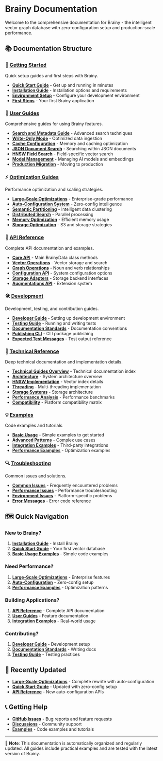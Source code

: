 # Brainy Documentation

Welcome to the comprehensive documentation for Brainy - the intelligent vector graph database with zero-configuration setup and production-scale performance.

## 📚 Documentation Structure

### 🚀 [Getting Started](getting-started/)
Quick setup guides and first steps with Brainy.

- **[Quick Start Guide](getting-started/quick-start.md)** - Get up and running in minutes
- **[Installation Guide](getting-started/installation.md)** - Installation options and requirements
- **[Environment Setup](getting-started/environment-setup.md)** - Configure your development environment
- **[First Steps](getting-started/first-steps.md)** - Your first Brainy application

### 📖 [User Guides](user-guides/)
Comprehensive guides for using Brainy features.

- **[Search and Metadata Guide](user-guides/SEARCH_AND_METADATA_GUIDE.md)** - Advanced search techniques
- **[Write-Only Mode](user-guides/WRITEONLY_MODE_IMPLEMENTATION.md)** - Optimized data ingestion
- **[Cache Configuration](guides/cache-configuration.md)** - Memory and caching optimization
- **[JSON Document Search](guides/json-document-search.md)** - Searching within JSON documents
- **[HNSW Field Search](guides/hnsw-field-search.md)** - Field-specific vector search
- **[Model Management](guides/model-management.md)** - Managing AI models and embeddings
- **[Production Migration](guides/production-migration-guide.md)** - Moving to production

### ⚡ [Optimization Guides](optimization-guides/)
Performance optimization and scaling strategies.

- **[Large-Scale Optimizations](optimization-guides/large-scale-optimizations.md)** - Enterprise-grade performance
- **[Auto-Configuration System](optimization-guides/auto-configuration.md)** - Zero-config intelligence
- **[Semantic Partitioning](optimization-guides/semantic-partitioning.md)** - Intelligent data clustering
- **[Distributed Search](optimization-guides/distributed-search.md)** - Parallel processing
- **[Memory Optimization](optimization-guides/memory-optimization.md)** - Efficient memory usage
- **[Storage Optimization](optimization-guides/storage-optimization.md)** - S3 and storage strategies

### 🔧 [API Reference](api-reference/)
Complete API documentation and examples.

- **[Core API](api-reference/core-api.md)** - Main BrainyData class methods
- **[Vector Operations](api-reference/vector-operations.md)** - Vector storage and search
- **[Graph Operations](api-reference/graph-operations.md)** - Noun and verb relationships
- **[Configuration API](api-reference/configuration.md)** - System configuration options
- **[Storage Adapters](api-reference/storage-adapters.md)** - Storage backend interfaces
- **[Augmentations API](api-reference/augmentations.md)** - Extension system

### 🛠️ [Development](development/)
Development, testing, and contribution guides.

- **[Developer Guide](development/DEVELOPERS.md)** - Setting up development environment
- **[Testing Guide](development/testing.md)** - Running and writing tests
- **[Documentation Standards](development/DOCUMENTATION_STANDARDS.md)** - Documentation conventions
- **[Publishing CLI](development/publishing-cli.md)** - CLI package publishing
- **[Expected Test Messages](development/EXPECTED_TEST_MESSAGES.md)** - Test output reference

### 🔬 [Technical Reference](technical/)
Deep technical documentation and implementation details.

- **[Technical Guides Overview](technical/TECHNICAL_GUIDES.md)** - Technical documentation index
- **[Architecture](technical/architecture.md)** - System architecture overview
- **[HNSW Implementation](technical/hnsw-implementation.md)** - Vector index details
- **[Threading](technical/THREADING.md)** - Multi-threading implementation
- **[Storage Systems](technical/storage-systems.md)** - Storage architecture
- **[Performance Analysis](technical/performance-analysis.md)** - Performance benchmarks
- **[Compatibility](technical/COMPATIBILITY.md)** - Platform compatibility matrix

### 💡 [Examples](examples/)
Code examples and tutorials.

- **[Basic Usage](examples/basic-usage.md)** - Simple examples to get started
- **[Advanced Patterns](examples/advanced-patterns.md)** - Complex use cases
- **[Integration Examples](examples/integrations.md)** - Third-party integrations
- **[Performance Examples](examples/performance.md)** - Optimization examples

### 🔍 [Troubleshooting](troubleshooting/)
Common issues and solutions.

- **[Common Issues](troubleshooting/common-issues.md)** - Frequently encountered problems
- **[Performance Issues](troubleshooting/performance.md)** - Performance troubleshooting
- **[Environment Issues](troubleshooting/environment.md)** - Platform-specific problems
- **[Error Messages](troubleshooting/error-messages.md)** - Error code reference

## 🗺️ Quick Navigation

### New to Brainy?
1. **[Installation Guide](getting-started/installation.md)** - Install Brainy
2. **[Quick Start Guide](getting-started/quick-start.md)** - Your first vector database
3. **[Basic Usage Examples](examples/basic-usage.md)** - Simple code examples

### Need Performance?
1. **[Large-Scale Optimizations](optimization-guides/large-scale-optimizations.md)** - Enterprise features
2. **[Auto-Configuration](optimization-guides/auto-configuration.md)** - Zero-config setup
3. **[Performance Examples](examples/performance.md)** - Optimization patterns

### Building Applications?
1. **[API Reference](api-reference/)** - Complete API documentation
2. **[User Guides](user-guides/)** - Feature documentation
3. **[Integration Examples](examples/integrations.md)** - Real-world usage

### Contributing?
1. **[Developer Guide](development/DEVELOPERS.md)** - Development setup
2. **[Documentation Standards](development/DOCUMENTATION_STANDARDS.md)** - Writing docs
3. **[Testing Guide](development/testing.md)** - Testing practices

## 🔄 Recently Updated

- **[Large-Scale Optimizations](optimization-guides/large-scale-optimizations.md)** - Complete rewrite with auto-configuration
- **[Quick Start Guide](getting-started/quick-start.md)** - Updated with zero-config setup
- **[API Reference](api-reference/)** - New auto-configuration APIs

## 📞 Getting Help

- **[GitHub Issues](https://github.com/soulcraft-research/brainy/issues)** - Bug reports and feature requests
- **[Discussions](https://github.com/soulcraft-research/brainy/discussions)** - Community support
- **[Examples](examples/)** - Code examples and tutorials

---

**📝 Note**: This documentation is automatically organized and regularly updated. All guides include practical examples and are tested with the latest version of Brainy.